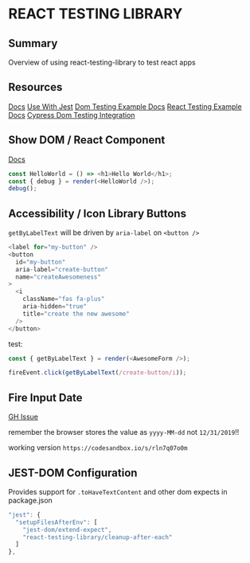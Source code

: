 # REACT TESTING LIBRARY

## Summary

Overview of using react-testing-library to test react apps

## Resources

[Docs](https://testing-library.com/docs/intro)
[Use With Jest](https://jestjs.io/docs/en/tutorial-react#dom-testing)
[Dom Testing Example Docs](https://testing-library.com/docs/dom-testing-library/example-intro)
[React Testing Example Docs](https://testing-library.com/docs/react-testing-library/example-intro)
[Cypress Dom Testing Integration](https://testing-library.com/docs/cypress-testing-library/intro)

## Show DOM / React Component

[Docs](https://testing-library.com/docs/react-testing-library/api#debug)

```javascript
const HelloWorld = () => <h1>Hello World</h1>;
const { debug } = render(<HelloWorld />);
debug();
```

## Accessibility / Icon Library Buttons

`getByLabelText` will be driven by `aria-label` on `<button />`

```javascript
<label for="my-button" />
<button
  id="my-button"
  aria-label="create-button"
  name="createAwesomeness"
>
  <i
    className="fas fa-plus"
    aria-hidden="true"
    title="create the new awesome"
  />
</button>
```

test:

```javascript
const { getByLabelText } = render(<AwesomeForm />);

fireEvent.click(getByLabelText(/create-button/i));
```

## Fire Input Date

[GH Issue](https://github.com/testing-library/react-testing-library/issues/337)

remember the browser stores the value as `yyyy-MM-dd` not `12/31/2019`!!

working version `https://codesandbox.io/s/rln7q07o0m`

## JEST-DOM Configuration

Provides support for `.toHaveTextContent` and other dom expects
in package.json

```javascript
"jest": {
  "setupFilesAfterEnv": [
    "jest-dom/extend-expect",
    "react-testing-library/cleanup-after-each"
  ]
},
```
